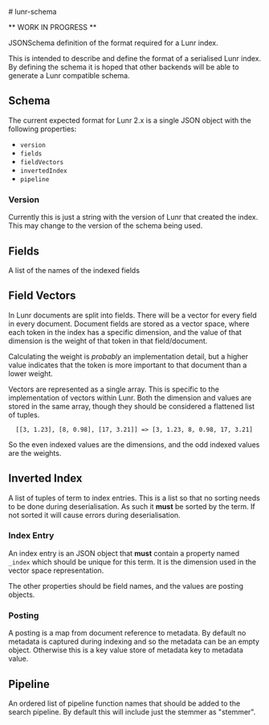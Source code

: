# lunr-schema

** WORK IN PROGRESS **

JSONSchema definition of the format required for a Lunr index.

This is intended to describe and define the format of a serialised Lunr index. By defining the schema it is hoped that other backends will be able to generate a Lunr compatible schema.

## Schema

The current expected format for Lunr 2.x is a single JSON object with the following properties:

* `version`
* `fields`
* `fieldVectors`
* `invertedIndex`
* `pipeline`

### Version

Currently this is just a string with the version of Lunr that created the index. This may change to the version of the schema being used.

## Fields

A list of the names of the indexed fields

## Field Vectors

In Lunr documents are split into fields. There will be a vector for every field in every document. Document fields are stored as a vector space, where each token in the index has a specific dimension, and the value of that dimension is the weight of that token in that field/document.

Calculating the weight is _probably_ an implementation detail, but a higher value indicates that the token is more important to that document than a lower weight.

Vectors are represented as a single array. This is specific to the implementation of vectors within Lunr. Both the dimension and values are stored in the same array, though they should be considered a flattened list of tuples.

```
  [[3, 1.23], [8, 0.98], [17, 3.21]] => [3, 1.23, 8, 0.98, 17, 3.21]
```

So the even indexed values are the dimensions, and the odd indexed values are the weights.

## Inverted Index

A list of tuples of term to index entries. This is a list so that no sorting needs to be done during deserialisation. As such it **must** be sorted by the term. If not sorted it will cause errors during deserialisation.

### Index Entry

An index entry is an JSON object that **must** contain a property named `_index` which should be unique for this term. It is the dimension used in the vector space representation.

The other properties should be field names, and the values are posting objects.

### Posting

A posting is a map from document reference to metadata. By default no metadata is captured during indexing and so the metadata can be an empty object. Otherwise this is a key value store of metadata key to metadata value.

## Pipeline

An ordered list of pipeline function names that should be added to the search pipeline. By default this will include just the stemmer as "stemmer".
